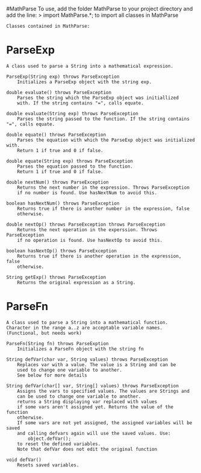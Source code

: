#MathParse
	To use, add the folder MathParse to your project directory and add the line:
		> import MathParse.*;
	to import all classes in MathParse

	Classes contained in MathParse:	

# ParseExp
	A class used to parse a String into a mathematical expression.

	ParseExp(String exp) throws ParseException
		Initializes a ParseExp object with the string exp.

	double evaluate() throws ParseException
		Parses the string which the ParseExp object was initiallized 
		with. If the string contains "=", calls equate.

	double evaluate(String exp) throws ParseException
		Parses the string passed to the function. If the string contains "=", calls equate.

	double equate() throws ParseException
		Parses the equation with which the ParseExp object was initialized with.
		Return 1 if true and 0 if false.	

	double equate(String exp) throws ParseException
		Parses the equation passed to the function.
		Return 1 if true and 0 if false.
			
	double nextNum() throws ParseException
		Returns the next number in the expression. Throws ParseException
		if no number is found. Use hasNextNum to avoid this.

	boolean hasNextNum() throws ParseException
		Returns true if there is another number in the expression, false
		otherwise.

	double nextOp() throws ParseException throws ParseException
		Returns the next operation in the experssion. Throws ParseException
		if no operation is found. Use hasNextOp to avoid this.	

	boolean hasNextOp() throws ParseException
		Returns true if there is another operation in the expression, false
		otherwise.

	String getExp() throws ParseException
		Returns the original expression as a String.	

# ParseFn
	A class used to parse a String into a mathematical function.
	Character in the range a..z are acceptable variable names.
	(Functional, but needs work)

	ParseFn(String fn) throws ParseExption
		Initializes a ParseFn object with the string fn

	String defVar(char var, String values) throws ParseException
		Replaces var with a value. The value is a String and can be 
		used to change one variable to another.
		See below for more details

	String defVar(char[] var, String[] values) throws ParseException
		Assigns the vars to specified values. The values are Strings and 
		can be used to change one variable to another.
		returns a String displaying var replaced with values
		if some vars aren't assigned yet. Returns the value of the function 
		otherwise.
		If some vars are not yet assigned, the assigned variables will be saved
		and calling defvars again will use the saved values. Use:
			object.defVar();
		to reset the defined variables.	
		Note that defVar does not edit the original function

	void defVar()
		Resets saved variables.	

